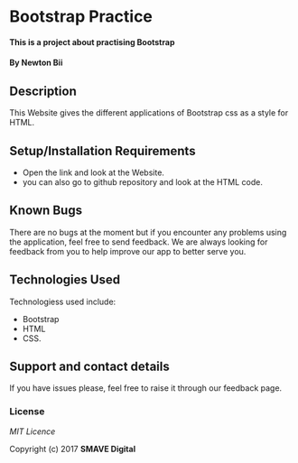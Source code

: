 # Bootstrap Practice

#### This is a project about practising Bootstrap
#### By **Newton Bii**

## Description

This Website gives the different applications of Bootstrap css as a style for HTML.

## Setup/Installation Requirements

* Open the link and look at the Website.
* you can also go to github repository and look at the HTML code.

## Known Bugs
There are no bugs at the moment but if you encounter any problems using the application, feel free to send feedback. We are always looking for feedback from you to help improve our app to better serve you.

## Technologies Used

Technologiess used include:

* Bootstrap
* HTML
* CSS.


## Support and contact details

If you have issues please, feel free to raise it through our feedback page.

### License

*MIT Licence*

Copyright (c) 2017 **SMAVE Digital**
